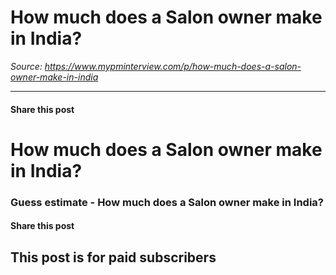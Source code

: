 # How much does a Salon owner make in India?

*Source: https://www.mypminterview.com/p/how-much-does-a-salon-owner-make-in-india*

---

#### Share this post

# How much does a Salon owner make in India?

### Guess estimate - How much does a Salon owner make in India?

#### Share this post

## This post is for paid subscribers

